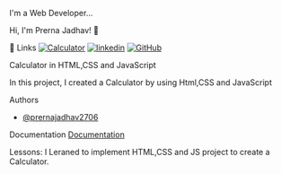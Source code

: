 I'm a Web Developer...


 Hi, I'm Prerna Jadhav! 👋


 🔗 Links
[![Calculator](https://img.shields.io/badge/Calculator-000?style=for-the-badge&logo=ko-fi&logoColor=white)](https://github.com/prernajadhav2706/CODSOFT-Calculator)
[![linkedin](https://img.shields.io/badge/linkedin-0A66C2?style=for-the-badge&logo=linkedin&logoColor=white)](https://www.linkedin.com/in/prerna-jadhav-903aa52aa)
[![GitHub](https://img.shields.io/badge/GitHub-1DA1F2?style=for-the-badge&logo=GitHub&logoColor=white)](https://github.com/prernajadhav2706)


Calculator in HTML,CSS and JavaScript

In this project, I created a Calculator by using Html,CSS and JavaScript


 Authors

- [@prernajadhav2706](https://www.github.com/prernajadhav2706)


 Documentation
 [Documentation](https://github.com/prernajadhav2706/Calculator)


 Lessons:
I Leraned to implement HTML,CSS and JS project to create a Calculator.
